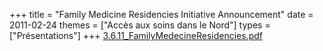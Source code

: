 +++
title = "Family Medicine Residencies Initiative Announcement"
date = 2011-02-24
themes = ["Accès aux soins dans le Nord"]
types = ["Présentations"]
+++
[3.6.11_FamilyMedecineResidencies.pdf](/files/3.6.11_FamilyMedecineResidencies.pdf)
